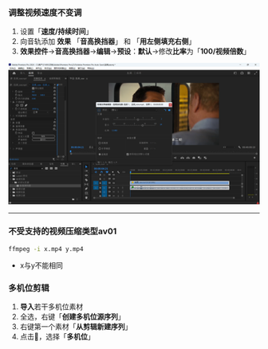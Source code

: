 ### 调整视频速度不变调

1. 设置「**速度/持续时间**」
2. 向音轨添加 **效果** 「**音高换挡器**」 和 「**用左侧填充右侧**」
3. **效果控件**→**音高换挡器**→**编辑**→**预设**：**默认**→修改**比率**为「**100/视频倍数**」

![调整视频速度不变调](./img/调整视频速度不变调.png)

---

### 不受支持的视频压缩类型av01

```cmd
ffmpeg -i x.mp4 y.mp4
```

* x与y不能相同

### 多机位剪辑

1. **导入**若干多机位素材
2. 全选，右键「**创建多机位源序列**」
3. 右键第一个素材「**从剪辑新建序列**」
4. 点击🔧，选择「**多机位**」
